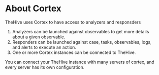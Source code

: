 # About Cortex

TheHive uses Cortex to have access to analyzers and responsders

1. Analyzers can be launched against observables to get more details about a given observable.
1. Responders can be launched against case, tasks, observables, logs, and alerts to execute an action.
1. One or more Cortex instances can be connected to TheHive.

You can connect your TheHive instance with many servers of cortex, and every server has its own configuration.



